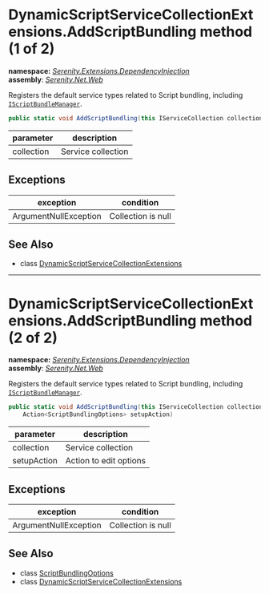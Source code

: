 # DynamicScriptServiceCollectionExtensions.AddScriptBundling method (1 of 2)
**namespace:** *[Serenity.Extensions.DependencyInjection](../../README.md#serenity.extensions.dependencyinjection-namespace)*   **assembly**: *[Serenity.Net.Web](../../README.md)*

Registers the default service types related to Script bundling, including [`IScriptBundleManager`](../../Serenity.Web/IScriptBundleManager.md).

```csharp
public static void AddScriptBundling(this IServiceCollection collection)
```

| parameter | description |
| --- | --- |
| collection | Service collection |

## Exceptions

| exception | condition |
| --- | --- |
| ArgumentNullException | Collection is null |

## See Also

* class [DynamicScriptServiceCollectionExtensions](../DynamicScriptServiceCollectionExtensions.md)

---

# DynamicScriptServiceCollectionExtensions.AddScriptBundling method (2 of 2)
**namespace:** *[Serenity.Extensions.DependencyInjection](../../README.md#serenity.extensions.dependencyinjection-namespace)*   **assembly**: *[Serenity.Net.Web](../../README.md)*

Registers the default service types related to Script bundling, including [`IScriptBundleManager`](../../Serenity.Web/IScriptBundleManager.md).

```csharp
public static void AddScriptBundling(this IServiceCollection collection, 
    Action<ScriptBundlingOptions> setupAction)
```

| parameter | description |
| --- | --- |
| collection | Service collection |
| setupAction | Action to edit options |

## Exceptions

| exception | condition |
| --- | --- |
| ArgumentNullException | Collection is null |

## See Also

* class [ScriptBundlingOptions](../../Serenity.Web/ScriptBundlingOptions.md)
* class [DynamicScriptServiceCollectionExtensions](../DynamicScriptServiceCollectionExtensions.md)